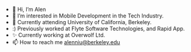 - 👋 Hi, I’m Alen
- 👀 I’m interested in Mobile Development in the Tech Industry.
- 💞️ Currently attending University of California, Berkeley.
- :) Previously worked at Flyte Software Technologies, and Rapid App.
- ✨ Currently working at Overwolf Ltd.
- 📫 How to reach me alenniu@berkeley.edu

<!---
alenniu/alenniu is a ✨ special ✨ repository because its `README.md` (this file) appears on your GitHub profile.
You can click the Preview link to take a look at your changes.
--->


<!-- ![Top Langs](https://github-readme-stats.vercel.app/api/top-langs/?username=alenniu&theme=tokyonight) -->

